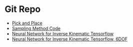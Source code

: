 # Git Repo
- [Pick and Place](https://github.com/JuoTungChen/ROS2_pick_and_place_UR5)
- [Sampling Method Code](https://gist.github.com/Bharath2/5cfbf21e3c3f75d3a25d06d8a5f22a7d)
- [Neural Network for Inverse Kinematic Tensorflow](https://github.com/Utkarsh-Vats-2000/Inverse-Kinematics-using-Neural-Networks)
- [Neural Network for Inverse Kinematic Tensorflow, 6DOF](https://github.com/paramrajpura/Neural-Networks-for-Inverse-Kinematics)